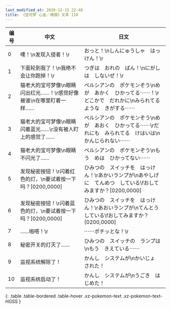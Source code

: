 ```yaml
---
last_modified_at: 2020-12-15 22:48
title: 《宝可梦 心金／魂银》文本 110
---
```

| 编号 | 中文 | 日文 |
| ---- | ---- | ---- |
| 0 | 噢！\n发现入侵者！\r | おっと！\nしんにゅうしゃ　はっけん！\r |
| 1 | 下面轮到我了！\n我绝不会让你跑掉！\r | つぎは　おれの　ばん！\nにがしは　しないぜ！\r |
| 2 | 猫老大的宝可梦像\n眼睛闪出红光……！\r感觉好像被谁\n在哪里盯着一样…… | ペルシアンの　ポケモンぞう\nめが　あかく　ひかってる⋯⋯！\rどこかで　だれかに\nみられてるような　きがする⋯⋯ |
| 3 | 猫老大的宝可梦像\n眼睛闪着蓝光……\r没有被人盯上的感觉了…… | ペルシアンの　ポケモンぞう\nめが　あおく　ひかってる⋯⋯\rだれにも　みられてる　けはいは\nかんじられない⋯⋯ |
| 4 | 猫老大的宝可梦像\n眼睛不闪光了…… | ペルシアンの　ポケモンぞう\nもう　めは　ひかってない⋯⋯ |
| 5 | 发现秘密按钮！\r闪着红色的灯，\n要试着按一下吗？[0200,0000] | ひみつの　スイッチを　はっけん！\rあかいランプが\nあやしげに　てんめつ　している\fおしてみますか？[0200,0000] |
| 6 | 发现秘密按钮！\r闪着蓝色的灯，\n要试着按一下吗？[0200,0000] | ひみつの　スイッチを　はっけん！\rあおいランプが\nてんとう　している\fおしてみますか？[0200,0000] |
| 7 | ……啪嗒！\r | ⋯⋯ポチッとな！\r |
| 8 | 秘密开关的灯灭了…… | ひみつの　スイッチの　ランプは\nもう　きえている⋯⋯ |
| 9 | 监视系统解除了！ | かんし　システムが\nかいじょ　された！ |
| 10 | 监视系统启动了！ | かんし　システムが\nうごき　はじめた！ |
{: .table .table-bordered .table-hover .xz-pokemon-text .xz-pokemon-text-HGSS }
